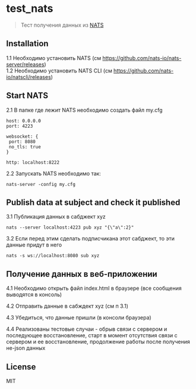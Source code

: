 # test_nats

> Тест получения данных из [NATS](https://nats.io/)

## Installation

1.1 Необходимо установить NATS (см https://github.com/nats-io/nats-server/releases) <br/>
1.2 Необходимо установить NATS CLI (см https://github.com/nats-io/natscli/releases)

## Start NATS

2.1 В папке где лежит NATS необходимо создать файл my.cfg

```
host: 0.0.0.0
port: 4223

websocket: {
 port: 8080
 no_tls: true
}

http: localhost:8222
```

2.2 Запускать NATS необходимо так:

```
nats-server -config my.cfg
```

## Publish data at subject and check it published


3.1 Публикация данных в сабджект xyz

```
nats --server localhost:4223 pub xyz "{\"a\":2}"
```

3.2 Если перед этим сделать подписчикана этот сабджект, то эти данные придут в него

```
nats -s ws://localhost:8080 sub xyz
```

## Получение данных в веб-приложении

4.1 Необходимо открыть файл index.html в браузере (все сообщения выводятся в консоль)

4.2 Отправить данные в сабждект xyz (см п 3.1)

4.3 Убедиться, что данные пришли (в консоли браузера)

4.4 Реализованы тестовые случаи - обрыв связи с сервером и последующее восстановление, старт в момент отсутствия связи с сервером и ее восстановление, продолжение работы после получения не-json данных

## License

MIT
